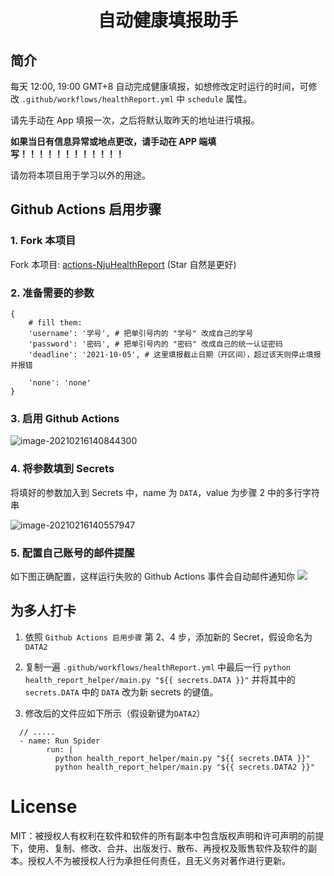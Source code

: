 <div align="center">
<h1 align="center">自动健康填报助手</h1>
</div>

## 简介

每天 12:00, 19:00 GMT+8 自动完成健康填报，如想修改定时运行的时间，可修改 `.github/workflows/healthReport.yml` 中 `schedule` 属性。

请先手动在 App 填报一次，之后将默认取昨天的地址进行填报。

**如果当日有信息异常或地点更改，请手动在 APP 端填写！！！！！！！！！！！！**

请勿将本项目用于学习以外的用途。

## Github Actions 启用步骤

### 1. Fork 本项目

Fork 本项目: [actions-NjuHealthReport](https://github.com/zhangt2333/actions-NjuHealthReport) (Star 自然是更好)

### 2. 准备需要的参数

```
{
    # fill them:
    'username': '学号', # 把单引号内的 "学号" 改成自己的学号
    'password': '密码', # 把单引号内的 "密码" 改成自己的统一认证密码
    'deadline': '2021-10-05', # 这里填报截止日期（开区间），超过该天则停止填报并报错

    'none': 'none'
}
```

### 3. 启用 Github Actions

![image-20210216140844300](README/image-20210216140844300.png)

### 4. 将参数填到 Secrets

将填好的参数加入到 Secrets 中，name 为 `DATA`，value 为步骤 2 中的多行字符串

![image-20210216140557947](README/image-20210216140557947.png)

### 5. 配置自己账号的邮件提醒

如下图正确配置，这样运行失败的 Github Actions 事件会自动邮件通知你
![](README/img5.png)

## 为多人打卡

1. 依照 `Github Actions 启用步骤` 第 2、4 步，添加新的 Secret，假设命名为 `DATA2`  

2. 复制一遍 `.github/workflows/healthReport.yml` 中最后一行 `python health_report_helper/main.py "${{ secrets.DATA }}"` 并将其中的 `secrets.DATA` 中的 `DATA` 改为新 secrets 的键值。

3. 修改后的文件应如下所示（假设新键为`DATA2`）

```
  // .....
  - name: Run Spider
        run: |
          python health_report_helper/main.py "${{ secrets.DATA }}"
          python health_report_helper/main.py "${{ secrets.DATA2 }}"
```

# License

MIT：被授权人有权利在软件和软件的所有副本中包含版权声明和许可声明的前提下，使用、复制、修改、合并、出版发行、散布、再授权及贩售软件及软件的副本。授权人不为被授权人行为承担任何责任，且无义务对著作进行更新。